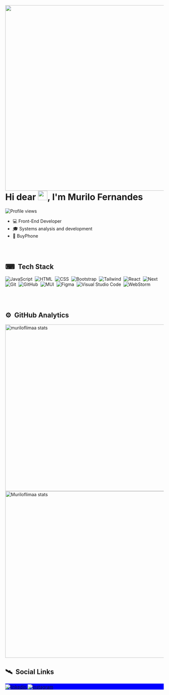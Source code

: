 <img align="right" height="590em" src="https://i.pinimg.com/736x/9d/69/28/9d69289014dc738265f3792a3ad4f762.jpg"/>

<h1 align="left">Hi dear <img src="https://raw.githubusercontent.com/kaueMarques/kaueMarques/master/hi.gif" height="30px"/>, I'm Murilo Fernandes</h1>

<p align="left"><img src="https://komarev.com/ghpvc/?username=muriloflimaa&color=blue" alt="Profile views"/></p>

- 💻 Front-End Developer
- 🎓 Systems analysis and development
- 💼 BuyPhone

<br></br>

## ⌨ &nbsp;Tech Stack

![JavaScript](https://img.shields.io/badge/-JavaScript-05122A?style=flat&logo=javascript)&nbsp;
![HTML](https://img.shields.io/badge/-HTML-05122A?style=flat&logo=HTML5)&nbsp;
![CSS](https://img.shields.io/badge/-CSS-05122A?style=flat&logo=CSS3&logoColor=1572B6)&nbsp;
![Bootstrap](https://img.shields.io/badge/-Bootstrap-05122A?style=flat&logo=bootstrap)&nbsp;
![Tailwind](https://img.shields.io/badge/-Tailwind-05122A?style=flat&logo=tailwindcss)&nbsp;
![React](https://img.shields.io/badge/-React-05122A?style=flat&logo=react)&nbsp;
![Next](https://img.shields.io/badge/-Next-05122A?style=flat&logo=next.js)&nbsp;
![Git](https://img.shields.io/badge/-Git-05122A?style=flat&logo=git)&nbsp;
![GitHub](https://img.shields.io/badge/-GitHub-05122A?style=flat&logo=github)&nbsp;
![MUI](https://img.shields.io/badge/-MUI-05122A?style=flat&logo=mui)&nbsp;
![Figma](https://img.shields.io/badge/-Figma-05122A?style=flat&logo=figma&logoColor=A259FF)&nbsp;
![Visual Studio Code](https://img.shields.io/badge/-Visual%20Studio%20Code-05122A?style=flat&logo=visual-studio-code)&nbsp;
![WebStorm](https://img.shields.io/badge/-Web%20Storm-05122A?style=flat&logo=webstorm)&nbsp;

<br></br>

## ⚙ &nbsp;GitHub Analytics

<p align="left">
<img width="530em" src="https://github-readme-stats.vercel.app/api?username=muriloflimaa&layout=compact&show_icons=true&theme=tokyonight" alt="muriloflimaa stats"/>
<img width="530em" src="https://github-readme-stats.vercel.app/api/top-langs/?username=muriloflimaa&layout=compact&show_icons=true&theme=tokyonight" alt="Muriloflimaa stats"/>
</p>

## 🛰 &nbsp;Social Links

<p align="left" style="background:blue"/>
<a href="https://www.linkedin.com/in/murilo-fernandes-791926225/" target="_blank">
  <img align="center" src="https://img.shields.io/badge/-Linkedin-05122A?style=flat&logo=linkedin" alt="linkedin"/>
</a>
<a href="https://www.instagram.com/muriloflimaa/" target="_blank">
  <img align="center" src="https://img.shields.io/badge/-Instagram-05122A?style=flat&logo=instagram" alt="instagram"/>
</a>

<!--
**Muriloflimaa/Muriloflimaa** is a ✨ _special_ ✨ repository because its `README.md` (this file) appears on your GitHub profile.

Here are some ideas to get you started:

- 🔭 I’m currently working on ...
- 🌱 I’m currently learning ...
- 👯 I’m looking to collaborate on ...
- 🤔 I’m looking for help with ...
- 💬 Ask me about ...
- 📫 How to reach me: ...
- 😄 Pronouns: ...
- ⚡ Fun fact: ...
-->
